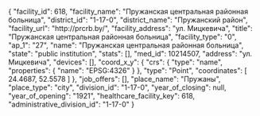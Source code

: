 {
    "facility_id": 618,
    "facility_name": "Пружанская центральная районная больница",
    "district_id": "1-17-0",
    "district_name": "Пружанский район",
    "facility_url": "http:\/\/prcrb.by\/",
    "facility_address": "ул. Мицкевича",
    "title": "Пружанская центральная районная больница",
    "facility_type": "0",
    "ap_1": "27",
    "name": "Пружанская центральная районная больница",
    "state": "public institution",
    "stats": [],
    "med_id": 10214507,
    "address": "ул. Мицкевича",
    "devices": [],
    "coord_x_y": {
        "crs": {
            "type": "name",
            "properties": {
                "name": "EPSG:4326"
            }
        },
        "type": "Point",
        "coordinates": [
            24.4687,
            52.5578
        ]
    },
    "job_offers": [],
    "place_name": "Пружаны",
    "place_type": "city",
    "division_id": "1-17-0",
    "year_of_closing": null,
    "year_of_opening": "1921",
    "healthcare_facility_key": 618,
    "administrative_division_id": "1-17-0"
}